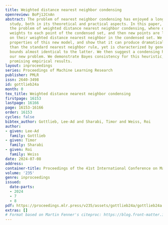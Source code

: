 ```yaml
---
title: Weighted distance nearest neighbor condensing
openreview: BoPj12CnAn
abstract: The problem of nearest neighbor condensing has enjoyed a long history of
  study, both in its theoretical and practical aspects. In this paper, we introduce
  the problem of weighted distance nearest neighbor condensing, where one assigns
  weights to each point of the condensed set, and then new points are labeled based
  on their weighted distance nearest neighbor in the condensed set. We study the theoretical
  properties of this new model, and show that it can produce dramatically better condensing
  than the standard nearest neighbor rule, yet is characterized by generalization
  bounds almost identical to the latter. We then suggest a condensing heuristic for
  our new problem. We demonstrate Bayes consistency for this heuristic, and also show
  promising empirical results.
layout: inproceedings
series: Proceedings of Machine Learning Research
publisher: PMLR
issn: 2640-3498
id: gottlieb24a
month: 0
tex_title: Weighted distance nearest neighbor condensing
firstpage: 16153
lastpage: 16166
page: 16153-16166
order: 16153
cycles: false
bibtex_author: Gottlieb, Lee-Ad and Sharabi, Timor and Weiss, Roi
author:
- given: Lee-Ad
  family: Gottlieb
- given: Timor
  family: Sharabi
- given: Roi
  family: Weiss
date: 2024-07-08
address:
container-title: Proceedings of the 41st International Conference on Machine Learning
volume: '235'
genre: inproceedings
issued:
  date-parts:
  - 2024
  - 7
  - 8
pdf: https://proceedings.mlr.press/v235/assets/gottlieb24a/gottlieb24a.pdf
extras: []
# Format based on Martin Fenner's citeproc: https://blog.front-matter.io/posts/citeproc-yaml-for-bibliographies/
---
```

